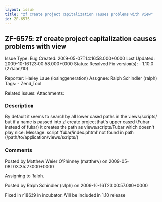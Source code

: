 ```yaml
---
layout: issue
title: "zf create project capitalization causes problems with view"
id: ZF-6575
---
```


ZF-6575: zf create project capitalization causes problems with view
-------------------------------------------------------------------

 Issue Type: Bug Created: 2009-05-07T14:16:58.000+0000 Last Updated: 2009-10-16T23:00:58.000+0000 Status: Resolved Fix version(s): - 1.10.0 (27/Jan/10)
 
 Reporter:  Harley Laue (losinggeneration)  Assignee:  Ralph Schindler (ralph)  Tags: - Zend\_Tool
 
 Related issues: 
 Attachments: 
### Description

By default it seems to search by all lower cased paths in the views/scripts/ but if a name is passed into zf create project that's upper cased (Fubar instead of fubar) it creates the path as views/scripts/Fubar which doesn't play nice: Message: script 'fubar/index.phtml' not found in path (/path/to/application/views/scripts/)

 

 

### Comments

Posted by Matthew Weier O'Phinney (matthew) on 2009-05-08T03:35:27.000+0000

Assigning to Ralph.

 

 

Posted by Ralph Schindler (ralph) on 2009-10-16T23:00:57.000+0000

Fixed in r18629 in incubator. Will be included in 1.10 release

 

 